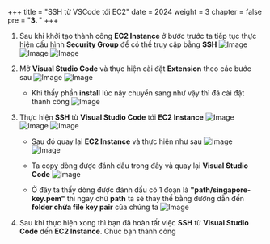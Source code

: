 +++
title = "SSH từ VSCode tới EC2"
date = 2024
weight = 3
chapter = false
pre = "<b>3. </b>"
+++

1. Sau khi khởi tạo thành công **EC2 Instance** ở bước trước ta tiếp tục thực hiện cấu hình **Security Group** để có thể truy cập bằng **SSH**
![Image](/images/3/1.png?width=40pc)
![Image](/images/3/2.png?width=40pc)
![Image](/images/3/3.png?width=40pc)

2. Mở **Visual Studio Code** và thực hiện cài đặt **Extension** theo các bước sau
![Image](/images/3/6.png?width=40pc)
![Image](/images/3/7.png?width=40pc)

   - Khi thấy phần **install** lúc nãy chuyển sang như vậy thì đã cài đặt thành công
![Image](/images/3/7-1.png?width=40pc)

3. Thực hiện **SSH** từ **Visual Studio Code** tới **EC2 Instance** 
![Image](/images/3/8.png?width=40pc)
![Image](/images/3/9.png?width=40pc)
![Image](/images/3/10.png?width=40pc)

   - Sau đó quay lại **EC2 Instance** và thực hiện như sau
![Image](/images/3/4.png?width=40pc)
![Image](/images/3/5.png?width=40pc)

   - Ta copy dòng được đánh dấu trong đây và quay lại **Visual Studio Code**
![Image](/images/3/11.png?width=40pc)

   - Ở đây ta thấy dòng được đánh dấu có 1 đoạn là **"path/singapore-key.pem"** thì ngay chữ **path** ta sẽ thay thế bằng đường dẫn đến **folder chứa file key pair** của chúng ta
![Image](/images/3/12.png?width=40pc)

4. Sau khi thực hiện xong thì bạn đã hoàn tất việc **SSH** từ **Visual Studio Code** đến **EC2 Instance**. Chúc bạn thành công